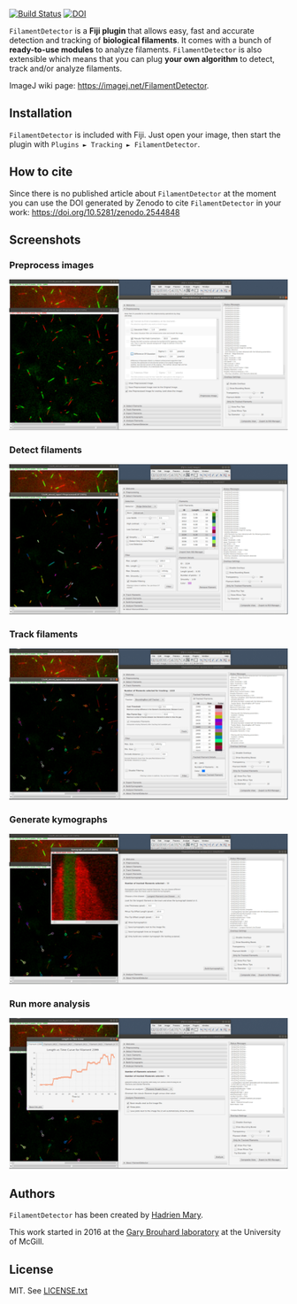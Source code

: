[![Build Status](https://github.com/fiji/FilamentDetector/actions/workflows/build.yml/badge.svg)](https://github.com/fiji/FilamentDetector/actions/workflows/build.yml)
[![DOI](https://zenodo.org/badge/56030386.svg)](https://zenodo.org/badge/latestdoi/56030386)

`FilamentDetector` is a **Fiji plugin** that allows easy, fast and accurate detection and tracking of **biological filaments**. It comes with a bunch of **ready-to-use modules** to analyze filaments. `FilamentDetector` is also extensible which means that you can plug **your own algorithm** to detect, track and/or analyze filaments.

ImageJ wiki page: https://imagej.net/FilamentDetector.

## Installation

`FilamentDetector` is included with Fiji. Just open your image,
then start the plugin with `Plugins ► Tracking ► FilamentDetector`.

## How to cite

Since there is no published article about `FilamentDetector` at the moment you can use the DOI generated by Zenodo to cite `FilamentDetector` in your work: https://doi.org/10.5281/zenodo.2544848

## Screenshots

### Preprocess images
![Screenshot of FilamentDetector](./screenshots/1.preprocess.png "Screenshot of FilamentDetector")

### Detect filaments
![Screenshot of FilamentDetector](./screenshots/2.detect.png "Screenshot of FilamentDetector")

### Track filaments
![Screenshot of FilamentDetector](./screenshots/3.track.png "Screenshot of FilamentDetector")

### Generate kymographs
![Screenshot of FilamentDetector](./screenshots/4.kymo.png "Screenshot of FilamentDetector")

### Run more analysis
![Screenshot of FilamentDetector](./screenshots/5.analyze.png "Screenshot of FilamentDetector")

## Authors

`FilamentDetector` has been created by [Hadrien Mary](mailto:hadrien.mary@gmail.com).

This work started in 2016 at the [Gary Brouhard laboratory](http://brouhardlab.mcgill.ca/) at the University of McGill.

## License

MIT. See [LICENSE.txt](LICENSE.txt)
